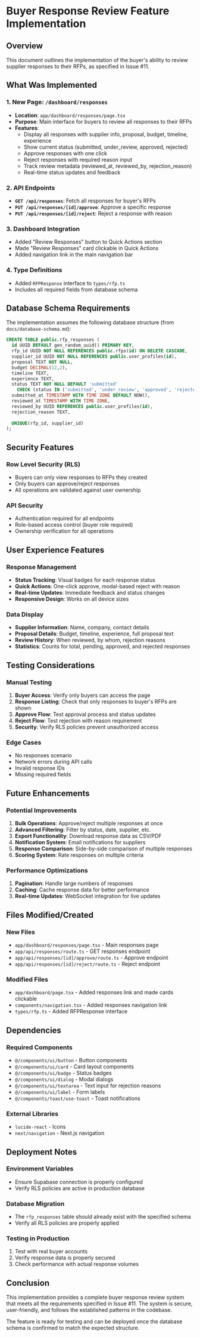 # Buyer Response Review Feature Implementation

## Overview
This document outlines the implementation of the buyer's ability to review supplier responses to their RFPs, as specified in Issue #11.

## What Was Implemented

### 1. **New Page: `/dashboard/responses`**
- **Location**: `app/dashboard/responses/page.tsx`
- **Purpose**: Main interface for buyers to review all responses to their RFPs
- **Features**:
  - Display all responses with supplier info, proposal, budget, timeline, experience
  - Show current status (submitted, under_review, approved, rejected)
  - Approve responses with one click
  - Reject responses with required reason input
  - Track review metadata (reviewed_at, reviewed_by, rejection_reason)
  - Real-time status updates and feedback

### 2. **API Endpoints**
- **`GET /api/responses`**: Fetch all responses for buyer's RFPs
- **`PUT /api/responses/[id]/approve`**: Approve a specific response
- **`PUT /api/responses/[id]/reject`**: Reject a response with reason

### 3. **Dashboard Integration**
- Added "Review Responses" button to Quick Actions section
- Made "Review Responses" card clickable in Quick Actions
- Added navigation link in the main navigation bar

### 4. **Type Definitions**
- Added `RFPResponse` interface to `types/rfp.ts`
- Includes all required fields from database schema

## Database Schema Requirements

The implementation assumes the following database structure (from `docs/database-schema.md`):

```sql
CREATE TABLE public.rfp_responses (
  id UUID DEFAULT gen_random_uuid() PRIMARY KEY,
  rfp_id UUID NOT NULL REFERENCES public.rfps(id) ON DELETE CASCADE,
  supplier_id UUID NOT NULL REFERENCES public.user_profiles(id),
  proposal TEXT NOT NULL,
  budget DECIMAL(12,2),
  timeline TEXT,
  experience TEXT,
  status TEXT NOT NULL DEFAULT 'submitted' 
    CHECK (status IN ('submitted', 'under_review', 'approved', 'rejected')),
  submitted_at TIMESTAMP WITH TIME ZONE DEFAULT NOW(),
  reviewed_at TIMESTAMP WITH TIME ZONE,
  reviewed_by UUID REFERENCES public.user_profiles(id),
  rejection_reason TEXT,
  
  UNIQUE(rfp_id, supplier_id)
);
```

## Security Features

### Row Level Security (RLS)
- Buyers can only view responses to RFPs they created
- Only buyers can approve/reject responses
- All operations are validated against user ownership

### API Security
- Authentication required for all endpoints
- Role-based access control (buyer role required)
- Ownership verification for all operations

## User Experience Features

### Response Management
- **Status Tracking**: Visual badges for each response status
- **Quick Actions**: One-click approve, modal-based reject with reason
- **Real-time Updates**: Immediate feedback and status changes
- **Responsive Design**: Works on all device sizes

### Data Display
- **Supplier Information**: Name, company, contact details
- **Proposal Details**: Budget, timeline, experience, full proposal text
- **Review History**: When reviewed, by whom, rejection reasons
- **Statistics**: Counts for total, pending, approved, and rejected responses

## Testing Considerations

### Manual Testing
1. **Buyer Access**: Verify only buyers can access the page
2. **Response Listing**: Check that only responses to buyer's RFPs are shown
3. **Approve Flow**: Test approval process and status updates
4. **Reject Flow**: Test rejection with reason requirement
5. **Security**: Verify RLS policies prevent unauthorized access

### Edge Cases
- No responses scenario
- Network errors during API calls
- Invalid response IDs
- Missing required fields

## Future Enhancements

### Potential Improvements
1. **Bulk Operations**: Approve/reject multiple responses at once
2. **Advanced Filtering**: Filter by status, date, supplier, etc.
3. **Export Functionality**: Download response data as CSV/PDF
4. **Notification System**: Email notifications for suppliers
5. **Response Comparison**: Side-by-side comparison of multiple responses
6. **Scoring System**: Rate responses on multiple criteria

### Performance Optimizations
1. **Pagination**: Handle large numbers of responses
2. **Caching**: Cache response data for better performance
3. **Real-time Updates**: WebSocket integration for live updates

## Files Modified/Created

### New Files
- `app/dashboard/responses/page.tsx` - Main responses page
- `app/api/responses/route.ts` - GET responses endpoint
- `app/api/responses/[id]/approve/route.ts` - Approve endpoint
- `app/api/responses/[id]/reject/route.ts` - Reject endpoint

### Modified Files
- `app/dashboard/page.tsx` - Added responses link and made cards clickable
- `components/navigation.tsx` - Added responses navigation link
- `types/rfp.ts` - Added RFPResponse interface

## Dependencies

### Required Components
- `@/components/ui/button` - Button components
- `@/components/ui/card` - Card layout components
- `@/components/ui/badge` - Status badges
- `@/components/ui/dialog` - Modal dialogs
- `@/components/ui/textarea` - Text input for rejection reasons
- `@/components/ui/label` - Form labels
- `@/components/toast/use-toast` - Toast notifications

### External Libraries
- `lucide-react` - Icons
- `next/navigation` - Next.js navigation

## Deployment Notes

### Environment Variables
- Ensure Supabase connection is properly configured
- Verify RLS policies are active in production database

### Database Migration
- The `rfp_responses` table should already exist with the specified schema
- Verify all RLS policies are properly applied

### Testing in Production
1. Test with real buyer accounts
2. Verify response data is properly secured
3. Check performance with actual response volumes

## Conclusion

This implementation provides a complete buyer response review system that meets all the requirements specified in Issue #11. The system is secure, user-friendly, and follows the established patterns in the codebase.

The feature is ready for testing and can be deployed once the database schema is confirmed to match the expected structure.